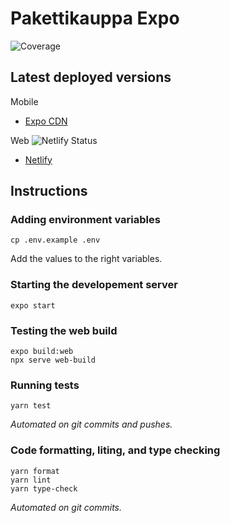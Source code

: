 # Pakettikauppa Expo

![Coverage](https://gitlab.pakettikauppa.fi/aalto/pakettikauppa-expo/badges/master/coverage.svg?style=flat-square)

## Latest deployed versions

Mobile

- [Expo CDN](https://expo.io/@pakettikauppa/projects/pakettikauppa-expo)

Web ![Netlify Status](https://api.netlify.com/api/v1/badges/4ae69533-894e-4cd3-9cd5-6f4065e6c74e/deploy-status)

- [Netlify](https://pakettikauppa-expo.netlify.app)

## Instructions

### Adding environment variables

```
cp .env.example .env
```
Add the values to the right variables.  

### Starting the developement server

```
expo start
```

### Testing the web build

```
expo build:web
npx serve web-build
```

### Running tests

```
yarn test
```

_Automated on git commits and pushes._

### Code formatting, liting, and type checking

```
yarn format
yarn lint
yarn type-check
```

_Automated on git commits._
